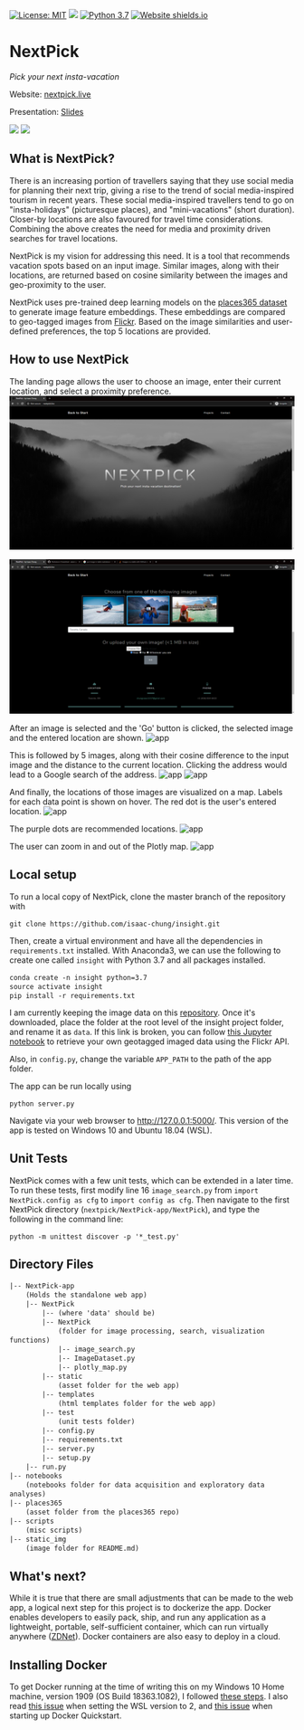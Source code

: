 [![License: MIT](https://img.shields.io/badge/License-MIT-yellow.svg)](https://opensource.org/licenses/MIT) 
![](https://github.com/isaac-chung/nextpick/workflows/CI/badge.svg)
[![Python 3.7](https://img.shields.io/badge/python-3.7-blue.svg)](https://www.python.org/downloads/release/python-360/)
[![Website shields.io](https://img.shields.io/website-up-down-green-red/http/shields.io.svg)](http://shields.io/)


# NextPick
*Pick your next insta-vacation*

Website: [nextpick.live](http://nextpick.live)

Presentation: [Slides](https://docs.google.com/presentation/d/1G4MmF90gWzwuEMo9kRUgsWgI_qHk0zCEtIVKdqpqpFc/edit?usp=sharing)

<p float="left">
    <img src="/static_img/49770197542.jpg" height="250"/>
    <img src="/static_img/49826303651.jpg" height="250"/>
</p>

## What is NextPick?
There is an increasing portion of travellers saying that they use social media for planning their next trip, giving
a rise to the trend of social media-inspired tourism in recent years. These social media-inspired travellers tend
to go on "insta-holidays" (picturesque places), and "mini-vacations" (short duration). Closer-by locations are also 
favoured for travel time considerations. Combining the above creates the need for media and proximity driven searches 
for travel locations.

NextPick is my vision for addressing this need. It is a tool that recommends vacation spots based on an input image.
Similar images, along with their locations, are returned based on cosine similarity between the images and geo-proximity
to the user.

     
NextPick uses pre-trained deep learning models on the [places365 dataset](https://github.com/CSAILVision/places365)
to generate image feature embeddings. These embeddings are compared to geo-tagged images from 
[Flickr](https://www.flickr.com/). Based on the image similarities and user-defined preferences, the top 5 locations 
are provided. 
 

## How to use NextPick
The landing page allows the user to choose an image, enter their current 
location, and select a proximity preference.
![app](/static_img/wk4/landingpage.png) 

![app](/static_img/wk4/near1.png)

After an image is selected and the 'Go' button is clicked, the selected image
and the entered location are shown.
![app](/static_img/wk3_screenshots/image1.jpg)

 This is followed by 5 images, along with their cosine difference to the input image and the distance to the 
 current location. Clicking the address would lead to a Google search of the address.
![app](/static_img/wk3_screenshots/image2.jpg)
![app](/static_img/wk3_screenshots/image3.jpg)

And finally, the locations of those images are visualized on a map. Labels for each
data point is shown on hover. The red dot is the user's entered location. 
![app](/static_img/wk3_screenshots/map1.jpg)

The purple dots are recommended locations. 
![app](/static_img/wk3_screenshots/map3.jpg)

The user can zoom in and out of the Plotly map.
![app](/static_img/wk3_screenshots/map2.jpg)


## Local setup
To run a local copy of NextPick, clone the master branch of the repository with
```
git clone https://github.com/isaac-chung/insight.git
```
Then, create a virtual environment and have all the dependencies in `requirements.txt` installed. With Anaconda3,
we can use the following to create one called `insight` with Python 3.7 and all packages installed.
```
conda create -n insight python=3.7
source activate insight
pip install -r requirements.txt
```
I am currently keeping the image data on this [repository](https://github.com/isaac-chung/insight-image-data).
Once it's downloaded, place the folder at the root level of the insight project folder, and rename it as `data`.
If this link is broken, you can follow 
[this Jupyter notebook](https://github.com/isaac-chung/insight/blob/master/notebooks/1-flickr_api_images_geotag_download.ipynb) 
to retrieve your own geotagged imaged data using the Flickr API.

Also, in `config.py`, change the variable `APP_PATH` to the path of the app folder.

The app can be run locally using
```
python server.py
```
Navigate via your web browser to http://127.0.0.1:5000/. This version of the app is tested on Windows 10 and Ubuntu 
18.04 (WSL). 


## Unit Tests
NextPick comes with a few unit tests, which can be extended in a later time. To run these tests, first modify line 16 
`image_search.py` from `import NextPick.config as cfg` to `import config as cfg`. Then navigate to the first NextPick 
directory (`nextpick/NextPick-app/NextPick`), and type the following in the command line:
```
python -m unittest discover -p '*_test.py'
```

## Directory Files
```
|-- NextPick-app
    (Holds the standalone web app)
    |-- NextPick
        |-- (where 'data' should be)
        |-- NextPick
            (folder for image processing, search, visualization functions)
            |-- image_search.py
            |-- ImageDataset.py
            |-- plotly_map.py
        |-- static
            (asset folder for the web app)
        |-- templates
            (html templates folder for the web app)
        |-- test
            (unit tests folder)
        |-- config.py
        |-- requirements.txt
        |-- server.py
        |-- setup.py
    |-- run.py
|-- notebooks
    (notebooks folder for data acquisition and exploratory data analyses)
|-- places365
    (asset folder from the places365 repo)
|-- scripts
    (misc scripts)
|-- static_img
    (image folder for README.md)
```

## What's next?
While it is true that there are small adjustments that can be made to the web app, a logical next step for this 
project is to dockerize the app. Docker enables developers to easily pack, ship, and run any application as a 
lightweight, portable, self-sufficient container, which can run virtually anywhere 
([ZDNet](https://www.zdnet.com/article/what-is-docker-and-why-is-it-so-darn-popular/)). Docker containers are also 
easy to deploy in a cloud. 

## Installing Docker
To get Docker running at the time of writing this on my Windows 10 Home machine, version 1909 (OS Build 18363.1082), 
I followed [these steps](https://superuser.com/questions/1550291/how-to-install-windows-10-home-19018-update). I also
read [this issue](https://github.com/microsoft/WSL/issues/4103) when setting the WSL version to 2, and 
[this issue](https://github.com/docker/toolbox/issues/745) when starting up Docker Quickstart. 